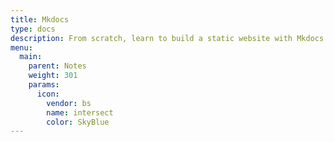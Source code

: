 ```yaml
---
title: Mkdocs
type: docs
description: From scratch, learn to build a static website with Mkdocs.
menu:
  main:
    parent: Notes
    weight: 301
    params:
      icon:
        vendor: bs
        name: intersect
        color: SkyBlue
---
```

